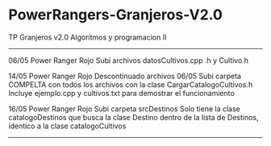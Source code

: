 # PowerRangers-Granjeros-V2.0
TP Granjeros v2.0 Algoritmos y programacion II

**************
06/05
Power Ranger Rojo
Subi archivos datosCultivos.cpp .h y Cultivo.h

14/05
Power Ranger Rojo
Descontinuado archivos 06/05
Subi carpeta COMPELTA con todos los archivos con la clase CargarCatalogoCultivos.h 
Incluye ejemplo.cpp y cultivos.txt para demostrar el funcionamiento

16/05
Power Ranger Rojo
Subi carpeta srcDestinos
Solo tiene la clase catalogoDestinos que busca la clase Destino dentro de la lista de Destinos, identico a la clase catalogoCultivos
******************
